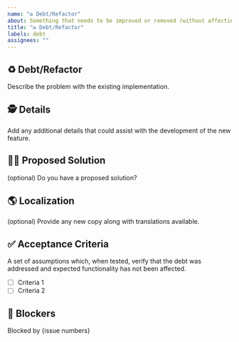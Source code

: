 ```yaml
---
name: "♻️ Debt/Refactor"
about: Something that needs to be improved or removed (without affecting expected functionality)
title: "♻️ Debt/Refactor"
labels: debt
assignees: ""
---
```


## ♻️ Debt/Refactor

Describe the problem with the existing implementation.

## 🕵️ Details

Add any additional details that could assist with the development of the new feature.

## 🙋‍♀️ Proposed Solution

(optional) Do you have a proposed solution?

## 🌎 Localization

(optional) Provide any new copy along with translations available.

## ✅ Acceptance Criteria

A set of assumptions which, when tested, verify that the debt was addressed and expected functionality has not been affected.

- [ ] Criteria 1
- [ ] Criteria 2

## 🛑 Blockers

Blocked by {issue numbers}
